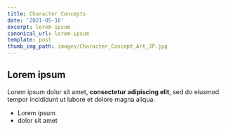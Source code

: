 ```yaml
---
title: Character Concepts
date: '2021-05-16'
excerpt: lorem-ipsum
canonical_url: lorem-ipsum
template: post
thumb_img_path: images/Character_Concept_Art_JP.jpg
---
```

## Lorem ipsum

Lorem ipsum dolor sit amet, **consectetur adipiscing elit**, sed do eiusmod tempor incididunt ut labore et dolore magna aliqua.

- Lorem ipsum
- dolor sit amet